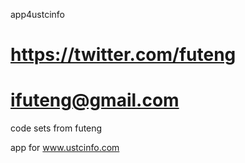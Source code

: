 app4ustcinfo

# https://twitter.com/futeng
# ifuteng@gmail.com

code sets from futeng 

app for www.ustcinfo.com
